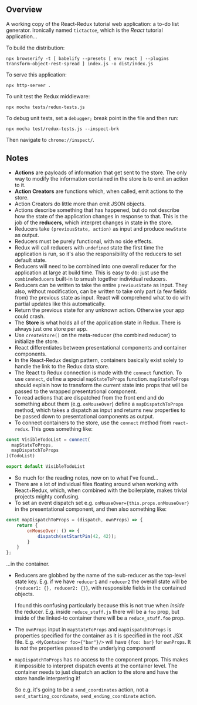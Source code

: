 ## Overview

A working copy of the React-Redux tutorial web application: a to-do list generator. Ironically named `tictactoe`, which is the *React* tutorial application...

To build the distribution:

    npx browserify -t [ babelify --presets [ env react ] --plugins transform-object-rest-spread ] index.js -o dist/index.js
    
To serve this application:

    npx http-server .
    
To unit test the Redux middleware:

    npx mocha tests/redux-tests.js

To debug unit tests, set a `debugger;` break point in the file and then run:

    npx mocha test/redux-tests.js --inspect-brk

Then navigate to `chrome://inspect/`.

## Notes

* **Actions** are payloads of information that get sent to the store. The only way to modify the information contained 
in the store is to emit an action to it.
* **Action Creators** are functions which, when called, emit actions to the store.
* Action Creators do little more than emit JSON objects.
* Actions describe something that has happened, but do not describe how the state of the application changes in response to that. This is the job of the **reducers**, which interpret changes in state in the store.
* Reducers take `(previousState, action)` as input and produce `newState` as output.
* Reducers must be purely functional, with no side effects.
* Redux will call reducers with `undefined` state the first time the application is run, so it's also the responsibility of the reducers to set default state.
* Reducers will need to be combined into one overall reducer for the application at large at build time. This is easy to do: just use the `combineReducers` built-in to smush together individual reducers.
* Reducers can be written to take the entire `previousState` as input. They also, without modification, can be written to take only part (a few fields from) the previous state as input. React will comprehend what to do with partial updates like this automatically.
* Return the previous state for any unknown action. Otherwise your app could crash.
* The **Store** is what holds all of the application state in Redux. There is always just one store per app.
* Use `createStore()` on the meta-reducer (the combined reducer) to initialize the store.
* React differentiates between presentational components and container components.
* In the React-Redux design pattern, containers basically exist solely to handle the link to the Redux data store.
* The React to Redux connection is made with the `connect` function. To use `connect`, define a special `mapStateToProps` function. `mapStateToProps` should explain how to transform the current state into props that will be passed to the wrapped presentational component.
* To read actions that are dispatched from the front end and do something about them (e.g. `onMouseOver`) define a `mapDispatchToProps` method, which takes a dispatch as input and returns new properties to be passed down to presentational components as output.
* To connect containers to the store, use the `connect` method from `react-redux`. This goes something like:

```javascript
const VisibleTodoList = connect(
  mapStateToProps,
  mapDispatchToProps
)(TodoList)

export default VisibleTodoList
```

* So much for the reading notes, now on to what I've found...
* There are a lot of individual files floating around when working with React+Redux, which, when combined with the boilerplate, makes trivial projects mighty confusing.
* To set an event dispatch set e.g. `onMouseOver={this.props.onMouseOver}` in the presentational component, and then also something like:

```javascript
const mapDispatchToProps = (dispatch, ownProps) => {
    return {
        onMouseOver: () => {
            dispatch(setStartPin(42, 42));
        }
    }
};
```

...in the container.

* Reducers are globbed by the name of the sub-reducer as the top-level state key. E.g. if we have `reducer1` and `reducer2` the overall state will be `{reducer1: {}, reducer2: {}}`, with responsible fields in the contained objects.
  
  I found this confusing particularly because this is not true when *inside* the reducer. E.g. inside `reduce_stuff.js` there will be a `foo` prop, but inside of the linked-to container there will be a `reduce_stuff.foo` prop.
* The `ownProps` input in `mapStateToProps` and `mapDispatchToProps` is properties specified for the container as it is specified in the root JSX file. E.g. `<MyContainer foo={"bar"}/>` will have `{foo: bar}` for `ownProps`. It is *not* the properties passed to the underlying component!
* `mapDispatchToProps` has no access to the component props. This makes it impossible to interpret dispatch events at the container level. The container needs to just dispatch an action to the store and have the store handle interpreting it!

  So e.g. it's going to be a `send_coordinates` action, not a `send_starting_coordinate`, `send_ending_coordinate` action.